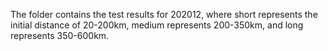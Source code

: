 The folder contains the test results for 202012, where short represents the initial distance of 20-200km, medium represents 200-350km, and long represents 350-600km.
